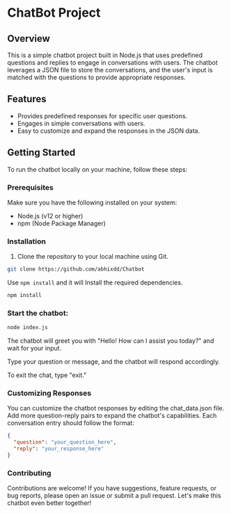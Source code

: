# ChatBot Project

## Overview

This is a simple chatbot project built in Node.js that uses predefined questions and replies to engage in conversations with users. The chatbot leverages a JSON file to store the conversations, and the user's input is matched with the questions to provide appropriate responses.

## Features

- Provides predefined responses for specific user questions.
- Engages in simple conversations with users.
- Easy to customize and expand the responses in the JSON data.

## Getting Started

To run the chatbot locally on your machine, follow these steps:

### Prerequisites

Make sure you have the following installed on your system:

- Node.js (v12 or higher)
- npm (Node Package Manager)

### Installation

1. Clone the repository to your local machine using Git.

```bash
git clone https://github.com/abhixdd/Chatbot
```


Use `npm install` and it will Install the required dependencies.

```sh
npm install
```

### Start the chatbot:

```sh
node index.js
```

The chatbot will greet you with "Hello! How can I assist you today?" and wait for your input.

Type your question or message, and the chatbot will respond accordingly.

To exit the chat, type "exit."

### Customizing Responses
You can customize the chatbot responses by editing the chat_data.json file. Add more question-reply pairs to expand the chatbot's capabilities. Each conversation entry should follow the format:

```json
{
  "question": "your_question_here",
  "reply": "your_response_here"
}
```

### Contributing

Contributions are welcome! If you have suggestions, feature requests, or bug reports, please open an issue or submit a pull request. Let's make this chatbot even better together!


